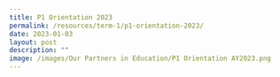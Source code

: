 ```yaml
---
title: P1 Orientation 2023
permalink: /resources/term-1/p1-orientation-2023/
date: 2023-01-03
layout: post
description: ""
image: /images/Our Partners in Education/P1 Orientation AY2023.png
---
```

